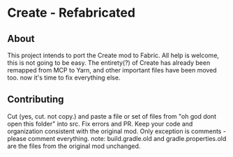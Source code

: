 # Create - Refabricated

## About

This project intends to port the Create mod to Fabric. All help is welcome, this is not going to be easy.
The entirety(?) of Create has already been remapped from MCP to Yarn, and other important files have been moved too. now it's time to fix everything else. 

## Contributing
Cut (yes, cut. not copy.) and paste a file or set of files from "oh god dont open this folder" into src. Fix errors and PR.
Keep your code and organization consistent with the original mod. Only exception is comments - please comment everything.
note: build.gradle.old and gradle.properties.old are the files from the original mod unchanged. 